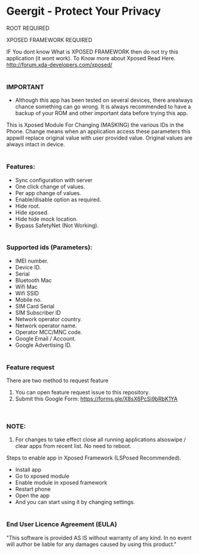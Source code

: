 # Geergit - Protect Your Privacy

ROOT REQUIRED

XPOSED FRAMEWORK REQUIRED

IF You dont know What is XPOSED FRAMEWORK then do not try this application (it wont work).
To Know more about Xposed Read Here.
http://forum.xda-developers.com/xposed/
<br/><br/>

### IMPORTANT

- Although this app has been tested on several devices, there arealways chance something can go wrong. It is always recommended to have a backup of your ROM and other important data before trying this app.

This is Xposed Module For Changing (MASKING) the various IDs in the Phone.
Change means when an application access these parameters this appwill replace original value with user provided value. Original values are always intact in device.
<br/><br/>

### Features:

- Sync configuration with server
- One click change of values.
- Per app change of values.
- Enable/disable option as required.
- Hide root.
- Hide xposed.
- Hide hide mock location.
- Bypass SafetyNet (Not Working).
  <br/><br/>

### Supported ids (Parameters):

- IMEI number.
- Device ID.
- Serial
- Bluetooth Mac
- Wifi Mac
- Wifi SSID
- Mobile no.
- SIM Card Serial
- SIM Subscriber ID
- Network operator country.
- Network operator name.
- Operator MCC/MNC code.
- Google Email / Account.
- Google Advertising ID.
  <br/><br/>

### Feature request

There are two method to request feature

1. You can open feature request issue to this repository.
2. Submit this Google Form: https://forms.gle/X8sX6PcSi9bRbK1YA

<br/>

### NOTE:

1. For changes to take effect close all running applications alsoswipe / clear apps from recent list. No need to reboot.

Steps to enable app in Xposed Framework (LSPosed Recommended).

- Install app
- Go to xposed module
- Enable module in xposed framework
- Restart phone
- Open the app
- And you can start using it by changing settings.
  <br/><br/>

### End User Licence Agreement (EULA)

"This software is provided AS IS without warranty of any kind. In no event will author be liable for any damages caused by using this product."

